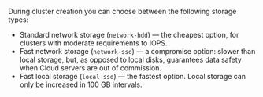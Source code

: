 During cluster creation you can choose between the following storage types:

* Standard network storage (`network-hdd`) — the cheapest option, for clusters with moderate requirements to IOPS.
* Fast network storage (`network-ssd`) — a compromise option: slower than local storage, but, as opposed to local disks, guarantees data safety when Cloud servers are out of commission.
* Fast local storage (`local-ssd`) — the fastest option. Local storage can only be increased in 100 GB intervals.
